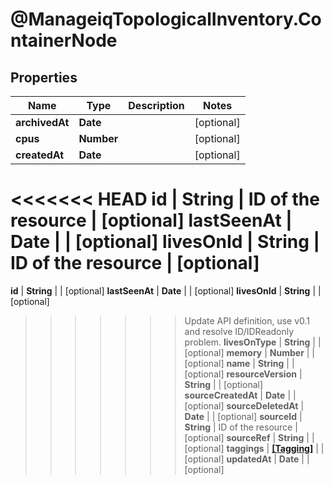 # @ManageiqTopologicalInventory.ContainerNode

## Properties
Name | Type | Description | Notes
------------ | ------------- | ------------- | -------------
**archivedAt** | **Date** |  | [optional] 
**cpus** | **Number** |  | [optional] 
**createdAt** | **Date** |  | [optional] 
<<<<<<< HEAD
**id** | **String** | ID of the resource | [optional] 
**lastSeenAt** | **Date** |  | [optional] 
**livesOnId** | **String** | ID of the resource | [optional] 
=======
**id** | **String** |  | [optional] 
**lastSeenAt** | **Date** |  | [optional] 
**livesOnId** | **String** |  | [optional] 
>>>>>>> Update API definition, use v0.1 and resolve ID/IDReadonly problem.
**livesOnType** | **String** |  | [optional] 
**memory** | **Number** |  | [optional] 
**name** | **String** |  | [optional] 
**resourceVersion** | **String** |  | [optional] 
**sourceCreatedAt** | **Date** |  | [optional] 
**sourceDeletedAt** | **Date** |  | [optional] 
**sourceId** | **String** | ID of the resource | [optional] 
**sourceRef** | **String** |  | [optional] 
**taggings** | [**[Tagging]**](Tagging.md) |  | [optional] 
**updatedAt** | **Date** |  | [optional] 


